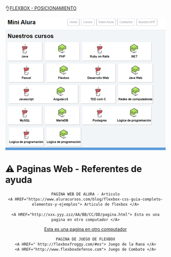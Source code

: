 
👌[FLEXBOX - POSICIONAMIENTO](https://juan-matias.github.io/JuanMatias-one-challenge-encriptador/)


<p align="center" >
  <img src="https://github.com/Juan-Matias/FlexBox-Posicionamiento/blob/93f7f6cc86afff1ea4a43af6313f1c4886bbabb2/Imagen.PNG">

</p>

# ⚠ Paginas Web - Referentes de ayuda
<div align="center">

    PAGINA WEB DE ALURA - Articulo
    <A HREF="https://www.aluracursos.com/blog/flexbox-css-guia-completo-elementos-y-ejemplos"> Articulo de flexbox </A>
    
    <A HREF="http://xxx.yyy.zzz/AA/BB/CC/DD/pagina.html"> Esta es una pagina en otro computador </A>
  <A HREF="http://xxx.yyy.zzz/AA/BB/CC/DD/pagina.html"> Esta es una pagina en otro computador </A>
    
    PAGINA DE JUEGO DE FLEXBOX
    <A HREF=" http://flexboxfroggy.com/#es"> Juego de la Rana </A>
    <A HREF="http://www.flexboxdefense.com"> Juego de Combate </A>
  
</div>

